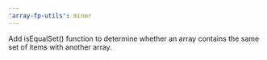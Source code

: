 ```yaml
---
'array-fp-utils': minor
---
```


Add isEqualSet() function to determine whether an array contains the same set of items with another array.
